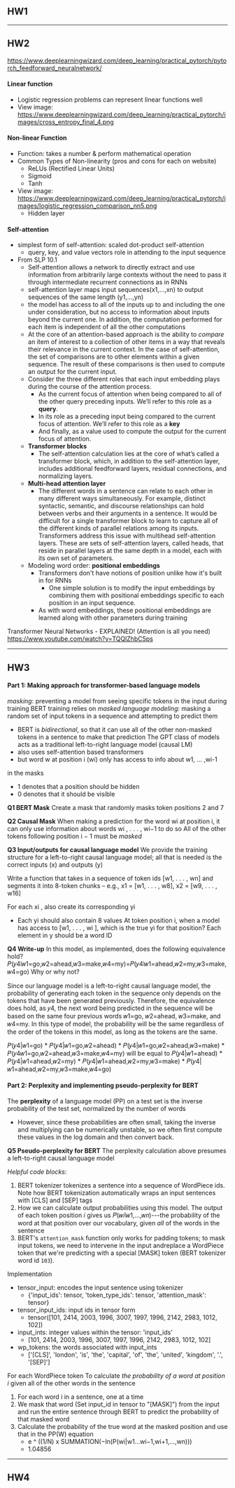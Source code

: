 
## HW1


---

## HW2

https://www.deeplearningwizard.com/deep_learning/practical_pytorch/pytorch_feedforward_neuralnetwork/

#### Linear function
- Logistic regression problems can represent linear functions well
- View image: https://www.deeplearningwizard.com/deep_learning/practical_pytorch/images/cross_entropy_final_4.png

#### Non-linear Function
-   Function: takes a number & perform mathematical operation
-   Common Types of Non-linearity (pros and cons for each on website)
    -   ReLUs (Rectified Linear Units)
    -   Sigmoid
    -   Tanh
- View image: https://www.deeplearningwizard.com/deep_learning/practical_pytorch/images/logistic_regression_comparison_nn5.png
	- Hidden layer

#### Self-attention
- simplest form of self-attention: scaled dot-product self-attention
	- query, key, and value vectors role in attending to the input sequence
- From SLP 10.1
	- Self-attention allows a network to directly extract and use information from arbitrarily large contexts without the need to pass it through intermediate recurrent connections as in RNNs
	- self-attention layer maps input sequences(x1,...,xn) to output sequences of the same length (y1,...,yn)
	- the model has access to all of the inputs up to and including the one under consideration, but no access to information about inputs beyond the current one. In addition, the computation performed for each item is independent of all the other computations
	- At the core of an attention-based approach is the ability to *compare* an item of interest to a collection of other items in a way that reveals their relevance in the current context. In the case of self-attention, the set of comparisons are to other elements within a given sequence. The result of these comparisons is then used to compute an output for the current input.
	- Consider the three different roles that each input embedding plays during the course of the attention process.
		- As the current focus of attention when being compared to all of the other query preceding inputs. We’ll refer to this role as a **query**.
		- In its role as a preceding input being compared to the current focus of attention. We’ll refer to this role as a **key**
		- And finally, as a value used to compute the output for the current focus of attention.
	- **Transformer blocks**
		- The self-attention calculation lies at the core of what’s called a transformer block, which, in addition to the self-attention layer, includes additional feedforward layers, residual connections, and normalizing layers.
	- **Multi-head attention layer**
		- The different words in a sentence can relate to each other in many different ways simultaneously. For example, distinct syntactic, semantic, and discourse relationships can hold between verbs and their arguments in a sentence. It would be difficult for a single transformer block to learn to capture all of the different kinds of parallel relations among its inputs. Transformers address this issue with multihead self-attention layers. These are sets of self-attention layers, called heads, that reside in parallel layers at the same depth in a model, each with its own set of parameters.
	- Modeling word order: **positional embeddings**
		- Transformers don't have notions of position unlike how it's built in for RNNs
			- One simple solution is to modify the input embeddings by combining them with positional embeddings specific to each position in an input sequence.
		- As with word embeddings, these positional embeddings are learned along with other parameters during training

Transformer Neural Networks - EXPLAINED! (Attention is all you need)
https://www.youtube.com/watch?v=TQQlZhbC5ps

---

## HW3
#### Part 1: Making approach for transformer-based language models
_masking_: preventing a model from seeing specific tokens in the input during training
BERT training relies on _masked language modeling_: masking a random set of input tokens in a sequence and attempting to predict them
- BERT is _bidirectional_, so that it can use all of the other non-masked tokens in a sentence to make that prediction
The GPT class of models acts as a traditional left-to-right language model (causal LM)
- also uses self-attention based transformers
- but word w at position i (wi) only has access to info about w1, … ,wi-1

in the masks
- 1 denotes that a position should be hidden
- 0 denotes that it should be visible

**Q1 BERT Mask**
Create a mask that randomly masks token positions 2 and 7

**Q2 Causal Mask**
When making a prediction for the word wi at position i, it can only use information about words wi , . . . , wi−1 to do so
All of the other tokens following position i − 1 must be *masked*

**Q3 Input/outputs for causal language model**
We provide the training structure for a left-to-right causal language model; all that is needed is the correct inputs (x) and outputs (y)

Write a function that takes in a sequence of token ids [w1, . . . , wn] and segments it into 8-token chunks – e.g., x1 = [w1, . . . , w8], x2 = [w9, . . . , w16]

For each xi , also create its corresponding yi
- Each yi should also contain 8 values
At token position i, when a model has access to [w1, . . . , wi ], which is the true yi for that position? Each element in y should be a word ID

**Q4 Write-up**
In this model, as implemented, does the following equivalence hold?
	𝑃(𝑦4∣𝑤1=go,𝑤2=ahead,𝑤3=make,𝑤4=my)=𝑃(𝑦4∣𝑤1=ahead,𝑤2=my,𝑤3=make,𝑤4=go)
Why or why not?

Since our language model is a left-to-right causal language model, the probability of generating each token in the sequence only depends on the tokens that have been generated previously. Therefore, the equivalence does hold, as 𝑦4, the next word being predicted in the sequence will be based on the same four previous words 𝑤1=go, 𝑤2=ahead, 𝑤3=make, and 𝑤4=my. In this type of model, the probability will be the same regardless of the order of the tokens in this model, as long as the tokens are the same.

𝑃(𝑦4|𝑤1=go) * 𝑃(𝑦4|𝑤1=go,𝑤2=ahead) * 𝑃(𝑦4|𝑤1=go,𝑤2=ahead,𝑤3=make) * 𝑃(𝑦4𝑤1=go,𝑤2=ahead,𝑤3=make,𝑤4=my)
will be equal to
𝑃(𝑦4|𝑤1=ahead) * 𝑃(𝑦4|𝑤1=ahead,𝑤2=my) * 𝑃(𝑦4|𝑤1=ahead,𝑤2=my,𝑤3=make) * 𝑃(𝑦4|𝑤1=ahead,𝑤2=my,𝑤3=make,𝑤4=go)


#### Part 2: Perplexity and implementing pseudo-perplexity for BERT
The **perplexity** of a language model (PP) on a test set is the inverse probability of the test set, normalized by the number of words
- However, since these probabilities are often small, taking the inverse and multiplying can be numerically unstable, so we often first compute these values in the log domain and then convert back.

**Q5 Pseudo-perplexity for BERT**
The perplexity calculation above presumes a left-to-right causal language model

*Helpful code blocks:*
1. BERT tokenizer tokenizes a sentence into a sequence of WordPiece ids. Note how BERT tokenization automatically wraps an input sentences with [CLS] and [SEP] tags
2. How we can calculate output probabilities using this model. The output of each token position 𝑖 gives us 𝑃(𝑤𝑖∣𝑤1,…,𝑤𝑛)---the probability of the word at that position over our vocabulary, given _all_ of the words in the sentence
3. BERT's `attention_mask` function only works for padding tokens; to mask input tokens, we need to intervene in the input andreplace a WordPiece token that we're predicting with a special [MASK] token (BERT tokenizer word id `103`).

Implementation
- tensor_input: encodes the input sentence using tokenizer
	- {'input_ids': tensor, 'token_type_ids': tensor, 'attention_mask': tensor}
- tensor_input_ids: input ids in tensor form
	- tensor([101, 2414, 2003, 1996, 3007, 1997, 1996, 2142, 2983, 1012, 102])
- input_ints: integer values within the tensor: 'input_ids'
	- [101, 2414, 2003, 1996, 3007, 1997, 1996, 2142, 2983, 1012, 102]
- wp_tokens: the words associated with input_ints
	- ['[CLS]', 'london', 'is', 'the', 'capital', 'of', 'the', 'united', 'kingdom', '.', '[SEP]']

For each WordPiece token
To calculate *the probability of a word at position i* given all of the other words in the sentence
1. For each word i in a sentence, one at a time
2. We mask that word (Set input_id in tensor to "[MASK]") from the input and run the entire sentence through BERT to predict the probability of that masked word
3. Calculate the probability of the true word at the masked position and use that in the PP(W) equation
	- e ^ ((1/N) x SUMMATION(−ln(P(wi|w1...wi−1,wi+1,...,wn)))
	- 1.04856

---

## HW4
